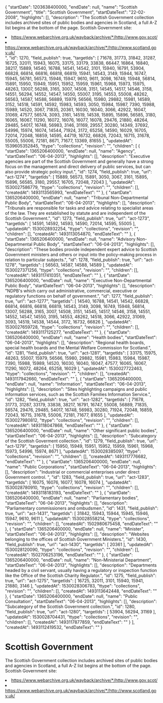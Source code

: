 {
  "startDate": 1203638400000, 
  "endDate": null, 
  "name": "Scottish Government", 
  "title": "Scottish Government", 
  "startDateText": "22-02-2008", 
  "highlights": [], 
  "description": "The Scottish Government collection includes archived sites of public bodies and agencies in Scotland, a full A-Z list begins at the bottom of the page. Scottish Government site:<li>https://www.webarchive.org.uk/wayback/archive/*/http://www.gov.scot/</li><li>https://www.webarchive.org.uk/wayback/archive/*/http://www.scotland.gov.uk/</li>", 
  "id": 1270, 
  "field_publish": true, 
  "targetIds": [
    71678, 
    31773, 
    31842, 
    31287, 
    16725, 
    32011, 
    15943, 
    16075, 
    33175, 
    33179, 
    33838, 
    66447, 
    16864, 
    16840, 
    38217, 
    15889, 
    14540, 
    16788, 
    14541, 
    14542, 
    3101, 
    15940, 
    16791, 
    53904, 
    66828, 
    66814, 
    66816, 
    66818, 
    66819, 
    15941, 
    14543, 
    3149, 
    15944, 
    16747, 
    15945, 
    56781, 
    56573, 
    15946, 
    15947, 
    9610, 
    9611, 
    3098, 
    16749, 
    15948, 
    56814, 
    15891, 
    15950, 
    15949, 
    15951, 
    15952, 
    15959, 
    15961, 
    15968, 
    15973, 
    15975, 
    48263, 
    13007, 
    56288, 
    3165, 
    3007, 
    14508, 
    3151, 
    14545, 
    14517, 
    14546, 
    3158, 
    14551, 
    56294, 
    14552, 
    14547, 
    14550, 
    55007, 
    3195, 
    14553, 
    55008, 
    48262, 
    56563, 
    14587, 
    14588, 
    56889, 
    15979, 
    56566, 
    15980, 
    29882, 
    15981, 
    14589, 
    3152, 
    14518, 
    14591, 
    14592, 
    15983, 
    14593, 
    3050, 
    15984, 
    15987, 
    7390, 
    15988, 
    15989, 
    14520, 
    3067, 
    71835, 
    20361, 
    16030, 
    16040, 
    3066, 
    42922, 
    16047, 
    31069, 
    47577, 
    56574, 
    3093, 
    3161, 
    14519, 
    14538, 
    15895, 
    15896, 
    56585, 
    3180, 
    16065, 
    16067, 
    11290, 
    16072, 
    16076, 
    16077, 
    16078, 
    29476, 
    21880, 
    48264, 
    29485, 
    54017, 
    16748, 
    56983, 
    3146, 
    31169, 
    29557, 
    30280, 
    14349, 
    37692, 
    54996, 
    15974, 
    16074, 
    14544, 
    71924, 
    3172, 
    65258, 
    14590, 
    16029, 
    16705, 
    72014, 
    72048, 
    16859, 
    14595, 
    44719, 
    16732, 
    66826, 
    72043, 
    16715, 
    31678, 
    55005, 
    55006, 
    72181, 
    8671, 
    71677, 
    13369, 
    81655
  ], 
  "updatedAt": 1539605352845, 
  "ttype": "collections", 
  "revision": "", 
  "children": [
    {
      "startDate": 1365206400000, 
      "endDate": null, 
      "name": "Agency", 
      "startDateText": "06-04-2013", 
      "highlights": [], 
      "description": "Executive agencies are part of the Scottish Government and generally have a strong focus on the management and direct delivery of public services, but can also provide strategic policy input.", 
      "id": 1274, 
      "field_publish": true, 
      "url": "act-1274", 
      "targetIds": [
        15889, 
        56573, 
        15891, 
        3050, 
        3067, 
        3161, 
        15895, 
        15896, 
        56585, 
        3180, 
        29557, 
        16705, 
        72048, 
        72043
      ], 
      "updatedAt": 1530027586779, 
      "ttype": "collections", 
      "revision": "", 
      "children": [], 
      "createdAt": 1493113565993, 
      "endDateText": ""
    }, 
    {
      "startDate": 1365206400000, 
      "endDate": null, 
      "name": "Tribunal Non-Departmental Public Body", 
      "startDateText": "06-04-2013", 
      "highlights": [], 
      "description": "Tribunals are responsible for tasks and advice relating to specialist areas of the law. They are established by statute and are independent of the Scottish Government.", 
      "id": 1273, 
      "field_publish": true, 
      "url": "act-1273", 
      "targetIds": [
        14591, 
        14592, 
        14593, 
        14590, 
        72014, 
        14595, 
        55005
      ], 
      "updatedAt": 1530028932254, 
      "ttype": "collections", 
      "revision": "", 
      "children": [], 
      "createdAt": 1493113054870, 
      "endDateText": ""
    }, 
    {
      "startDate": 1365206400000, 
      "endDate": null, 
      "name": "Advisory Non-Departmental Public Body", 
      "startDateText": "06-04-2013", 
      "highlights": [], 
      "description": "These bodies provide independent expert advice to Scottish Government ministers and others or input into the policy-making process in relation to particular subjects.", 
      "id": 1278, 
      "field_publish": true, 
      "url": "act-1278", 
      "targetIds": [
        56563, 
        14587, 
        14588, 
        14589
      ], 
      "updatedAt": 1530027371256, 
      "ttype": "collections", 
      "revision": "", 
      "children": [], 
      "createdAt": 1493117410351, 
      "endDateText": ""
    }, 
    {
      "startDate": 1365206400000, 
      "endDate": null, 
      "name": "Executive Non-Departmental Public Body", 
      "startDateText": "06-04-2013", 
      "highlights": [], 
      "description": "NDPB's which carry out administrative, commercial, executive or regulatory functions on behalf of government.", 
      "id": 1277, 
      "field_publish": true, 
      "url": "act-1277", 
      "targetIds": [
        14540, 
        16788, 
        14541, 
        14542, 
        66828, 
        66814, 
        66816, 
        66818, 
        66819, 
        14543, 
        3149, 
        3098, 
        16749, 
        15948, 
        56814, 
        13007, 
        56288, 
        3165, 
        3007, 
        14508, 
        3151, 
        14545, 
        14517, 
        14546, 
        3158, 
        14551, 
        14552, 
        14547, 
        14550, 
        3195, 
        14553, 
        48262, 
        14518, 
        3066, 
        42922, 
        31069, 
        3093, 
        14519, 
        14538, 
        14544, 
        3172, 
        16732, 
        66826
      ], 
      "updatedAt": 1530027659728, 
      "ttype": "collections", 
      "revision": "", 
      "children": [], 
      "createdAt": 1493117125277, 
      "endDateText": ""
    }, 
    {
      "startDate": 1365206400000, 
      "endDate": null, 
      "name": "Health bodies", 
      "startDateText": "06-04-2013", 
      "highlights": [], 
      "description": "Regional health boards, special health boards and the Mental Welfare Commission for Scotland.", 
      "id": 1281, 
      "field_publish": true, 
      "url": "act-1281", 
      "targetIds": [
        33175, 
        15975, 
        48263, 
        55007, 
        15979, 
        56566, 
        15980, 
        29882, 
        15981, 
        15983, 
        15984, 
        15987, 
        7390, 
        15988, 
        15989, 
        14520, 
        16030, 
        16040, 
        16047, 
        47577, 
        16065, 
        16067, 
        11290, 
        16072, 
        48264, 
        65258, 
        16029
      ], 
      "updatedAt": 1530027722463, 
      "ttype": "collections", 
      "revision": "", 
      "children": [], 
      "createdAt": 1493117942660, 
      "endDateText": ""
    }, 
    {
      "startDate": 1365206400000, 
      "endDate": null, 
      "name": "Information", 
      "startDateText": "06-04-2013", 
      "highlights": [], 
      "description": "Sites highlighting campaigns and public information services, such as the Scottish Families Information Service.", 
      "id": 1282, 
      "field_publish": true, 
      "url": "act-1282", 
      "targetIds": [
        71678, 
        31773, 
        31287, 
        33179, 
        33838, 
        38217, 
        16791, 
        16747, 
        55008, 
        56889, 
        71835, 
        56574, 
        29476, 
        29485, 
        54017, 
        16748, 
        56983, 
        30280, 
        71924, 
        72048, 
        16859, 
        72043, 
        16715, 
        31678, 
        55006, 
        72181, 
        71677, 
        81655
      ], 
      "updatedAt": 1530027980812, 
      "ttype": "collections", 
      "revision": "", 
      "children": [], 
      "createdAt": 1493118047868, 
      "endDateText": ""
    }, 
    {
      "startDate": 1365206400000, 
      "endDate": null, 
      "name": "Other significant public bodies", 
      "startDateText": "06-04-2013", 
      "highlights": [], 
      "description": "Subcategory of the Scottish Goverment collection.", 
      "id": 1279, 
      "field_publish": true, 
      "url": "act-1279", 
      "targetIds": [
        15950, 
        15949, 
        15951, 
        15952, 
        15959, 
        15961, 
        15968, 
        15973, 
        54996, 
        15974, 
        8671
      ], 
      "updatedAt": 1530028385097, 
      "ttype": "collections", 
      "revision": "", 
      "children": [], 
      "createdAt": 1493117776682, 
      "endDateText": ""
    }, 
    {
      "startDate": 1365206400000, 
      "endDate": null, 
      "name": "Public Corporations", 
      "startDateText": "06-04-2013", 
      "highlights": [], 
      "description": "Industrial or commercial enterprises under direct Government control.  ", 
      "id": 1283, 
      "field_publish": true, 
      "url": "act-1283", 
      "targetIds": [
        16075, 
        16076, 
        16077, 
        16078, 
        16074
      ], 
      "updatedAt": 1530028780910, 
      "ttype": "collections", 
      "revision": "", 
      "children": [], 
      "createdAt": 1493118183193, 
      "endDateText": ""
    }, 
    {
      "startDate": 1365206400000, 
      "endDate": null, 
      "name": "Parliamentary bodies", 
      "startDateText": "06-04-2013", 
      "highlights": [], 
      "description": "Parliamentary commissioners and ombudsmen.", 
      "id": 1431, 
      "field_publish": true, 
      "url": "act-1431", 
      "targetIds": [
        31842, 
        15943, 
        15944, 
        15945, 
        15946, 
        15947, 
        9610, 
        9611
      ], 
      "updatedAt": 1530028558214, 
      "ttype": "collections", 
      "revision": "", 
      "children": [], 
      "createdAt": 1502980675458, 
      "endDateText": ""
    }, 
    {
      "startDate": 1365206400000, 
      "endDate": null, 
      "name": "Minister", 
      "startDateText": "06-04-2013", 
      "highlights": [], 
      "description": "Websites belonging to the offices of Scottish Government Ministers.", 
      "id": 1430, 
      "field_publish": true, 
      "url": "act-1430", 
      "targetIds": [
        20361
      ], 
      "updatedAt": 1530028120090, 
      "ttype": "collections", 
      "revision": "", 
      "children": [], 
      "createdAt": 1502706253196, 
      "endDateText": ""
    }, 
    {
      "startDate": 1365206400000, 
      "endDate": null, 
      "name": "Non-Ministerial Department", 
      "startDateText": "06-04-2013", 
      "highlights": [], 
      "description": "Departments headed by a civil servant, usually having a regulatory or inspection function like the Office of the Scottish Charity Regulator.", 
      "id": 1275, 
      "field_publish": true, 
      "url": "act-1275", 
      "targetIds": [
        16725, 
        32011, 
        3101, 
        15940, 
        15941, 
        21880, 
        3146
      ], 
      "updatedAt": 1530028306783, 
      "ttype": "collections", 
      "revision": "", 
      "children": [], 
      "createdAt": 1493113642448, 
      "endDateText": ""
    }, 
    {
      "startDate": 1365206400000, 
      "endDate": null, 
      "name": "Public Consultation", 
      "startDateText": "06-04-2013", 
      "highlights": [], 
      "description": "Subcategory of the Scottish Government collection.", 
      "id": 1280, 
      "field_publish": true, 
      "url": "act-1280", 
      "targetIds": [
        53904, 
        56294, 
        31169
      ], 
      "updatedAt": 1530028704431, 
      "ttype": "collections", 
      "revision": "", 
      "children": [], 
      "createdAt": 1493117877859, 
      "endDateText": ""
    }
  ], 
  "createdAt": 1493112419532, 
  "endDateText": ""
}

# Scottish Government

The Scottish Government collection includes archived sites of public bodies and agencies in Scotland, a full A-Z list begins at the bottom of the page. Scottish Government site:<li>https://www.webarchive.org.uk/wayback/archive/*/http://www.gov.scot/</li><li>https://www.webarchive.org.uk/wayback/archive/*/http://www.scotland.gov.uk/</li>